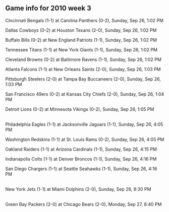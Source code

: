 ## Game info for 2010 week 3
Cincinnati Bengals (1-1) at Carolina Panthers (0-2), Sunday, Sep 26, 1:02 PM

Dallas Cowboys (0-2) at Houston Texans (2-0), Sunday, Sep 26, 1:02 PM

Buffalo Bills (0-2) at New England Patriots (1-1), Sunday, Sep 26, 1:02 PM

Tennessee Titans (1-1) at New York Giants (1-1), Sunday, Sep 26, 1:02 PM

Cleveland Browns (0-2) at Baltimore Ravens (1-1), Sunday, Sep 26, 1:02 PM

Atlanta Falcons (1-1) at New Orleans Saints (2-0), Sunday, Sep 26, 1:03 PM

Pittsburgh Steelers (2-0) at Tampa Bay Buccaneers (2-0), Sunday, Sep 26, 1:03 PM

San Francisco 49ers (0-2) at Kansas City Chiefs (2-0), Sunday, Sep 26, 1:04 PM

Detroit Lions (0-2) at Minnesota Vikings (0-2), Sunday, Sep 26, 1:05 PM

<br/>Philadelphia Eagles (1-1) at Jacksonville Jaguars (1-1), Sunday, Sep 26, 4:05 PM

Washington Redskins (1-1) at St. Louis Rams (0-2), Sunday, Sep 26, 4:05 PM

Oakland Raiders (1-1) at Arizona Cardinals (1-1), Sunday, Sep 26, 4:15 PM

Indianapolis Colts (1-1) at Denver Broncos (1-1), Sunday, Sep 26, 4:16 PM

San Diego Chargers (1-1) at Seattle Seahawks (1-1), Sunday, Sep 26, 4:16 PM

<br/>New York Jets (1-1) at Miami Dolphins (2-0), Sunday, Sep 26, 8:30 PM

<br/>Green Bay Packers (2-0) at Chicago Bears (2-0), Monday, Sep 27, 8:40 PM

